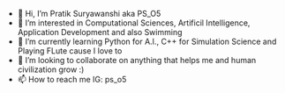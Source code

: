 - 👋 Hi, I’m Pratik Suryawanshi aka PS_O5
- 👀 I’m interested in Computational Sciences, Artificil Intelligence, Application Development and also Swimming
- 🌱 I’m currently learning Python for A.I., C++ for Simulation Science and Playing FLute cause I love to
- 💞️ I’m looking to collaborate on anything that helps me and human civilization grow :)
- 📫 How to reach me IG: ps_o5

<!---
PS-O5/PS-O5 is a ✨ special ✨ repository because its `README.md` (this file) appears on your GitHub profile.
You can click the Preview link to take a look at your changes.
--->
